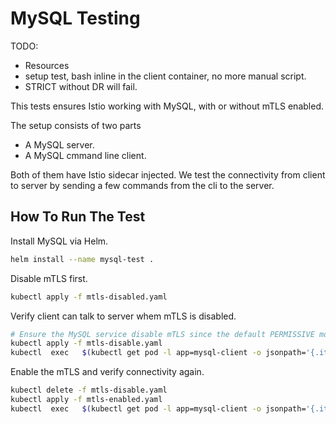 # MySQL Testing

TODO:

- Resources
- setup test, bash inline in the client container, no more manual script.
- STRICT without DR will fail.

This tests ensures Istio working with MySQL, with or without mTLS enabled.

The setup consists of two parts

- A MySQL server.
- A MySQL cmmand line client.

Both of them have Istio sidecar injected. We test the connectivity from client to server by sending
a few commands from the cli to the server.

## How To Run The Test

Install MySQL via Helm.

```bash
helm install --name mysql-test .
```

Disable mTLS first.

```bash
kubectl apply -f mtls-disabled.yaml
```

Verify client can talk to server whem mTLS is disabled.

```bash
# Ensure the MySQL service disable mTLS since the default PERMISSIVE mode does not work for MySQL.
kubectl apply -f mtls-disable.yaml
kubectl  exec   $(kubectl get pod -l app=mysql-client -o jsonpath='{.items[0].metadata.name}')  -- mysql -uroot -proot -h mysql-server  -P3306  -e 'show databases;'
```

Enable the mTLS and verify connectivity again.

```bash
kubectl delete -f mtls-disable.yaml
kubectl apply -f mtls-enabled.yaml
kubectl  exec   $(kubectl get pod -l app=mysql-client -o jsonpath='{.items[0].metadata.name}')  -- mysql -uroot -proot -h mysql-server  -P3306  -e 'show databases;'
```